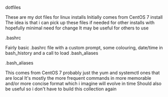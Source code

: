 dotfiles

These are my dot files for linux installs
Initially comes from CentOS 7 install 
The idea is that i can pick up these files if needed for other installs with hopefully minimal need for change
It may be useful for others to use

.bashrc

Fairly basic .bashrc file with a custom prompt, some colouring, date/time in bash_history and a call to load .bash_aliases

.bash_aliases

This comes from CentOS 7 probably just the yum and systemctl ones that are local
It's mostly the more frequent commands in more memorable and/or more concise format which i imagine will evolve in time
Should also be useful so i don't have to build this collection again
